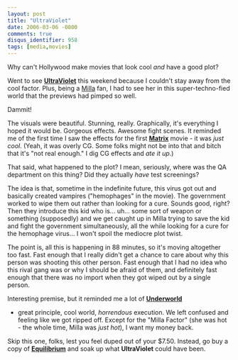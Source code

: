 ```yaml
---
layout: post
title: "UltraViolet"
date: 2006-03-06 -0800
comments: true
disqus_identifier: 958
tags: [media,movies]
---
```

Why can't Hollywood make movies that look cool *and* have a good plot?

 Went to see [**UltraViolet**](http://us.imdb.com/title/tt0370032/) this
weekend because I couldn't stay away from the cool factor. Plus, being a
[Milla](http://us.imdb.com/name/nm0000170/) fan, I had to see her in
this super-techno-fied world that the previews had pimped so well.

 Dammit!

 The visuals were beautiful. Stunning, really. Graphically, it's
everything I hoped it would be. Gorgeous effects. Awesome fight scenes.
It reminded me of the first time I saw the effects for the first
[**Matrix**](http://www.amazon.com/exec/obidos/ASIN/B00000K19E/mhsvortex)
movie - it was *just cool*. (Yeah, it was overly CG. Some folks might
not be into that and bitch that it's "not real enough." I dig CG effects
and *ate it up*.)

 That said, what happened to the plot? I mean, seriously, where was the
QA department on this thing? Did they actually *have* test screenings?

 The idea is that, sometime in the indefinite future, this virus got out
and basically created vampires ("hemophages" in the movie). The
government worked to wipe them out rather than looking for a cure.
Sounds good, right? Then they introduce this kid who is... uh... some
sort of weapon or something (supposedly) and we get caught up in Milla
trying to save the kid and fight the government simultaneously, all the
while looking for a cure for the hemophage virus... I won't spoil the
mediocre plot twist.

 The point is, all this is happening in 88 minutes, so it's moving
altogether too fast. Fast enough that I really didn't get a chance to
care about why this person was shooting this other person. Fast enough
that I had no idea who this rival gang was or why I should be afraid of
them, and definitely fast enough that there was no import when they got
wiped out by a single person.

 Interesting premise, but it reminded me a lot of
[**Underworld**](http://www.amazon.com/exec/obidos/ASIN/B0000VAFO0/mhsvortex)

- great principle, cool world, *horrendous* execution. We left confused
and feeling like we got ripped off. Except for the "Milla Factor" (she
was hot - the whole time, Milla was *just hot*), I want my money back.

 Skip this one, folks, lest you feel duped out of your $7.50. Instead,
go buy a copy of
[**Equilibrium**](http://www.amazon.com/exec/obidos/ASIN/B00005JLWN/mhsvortex)
and soak up what **UltraViolet** could have been.
